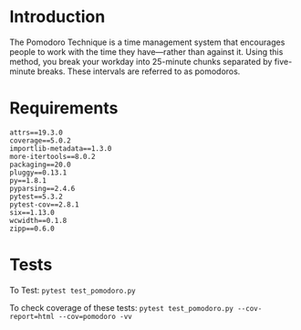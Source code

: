 # Introduction

The Pomodoro Technique is a time management system that encourages people to work with the time they have—rather than against it. Using this method, you break your workday into 25-minute chunks separated by five-minute breaks. These intervals are referred to as pomodoros.

# Requirements
    attrs==19.3.0
    coverage==5.0.2
    importlib-metadata==1.3.0
    more-itertools==8.0.2
    packaging==20.0
    pluggy==0.13.1
    py==1.8.1
    pyparsing==2.4.6
    pytest==5.3.2
    pytest-cov==2.8.1
    six==1.13.0
    wcwidth==0.1.8
    zipp==0.6.0

# Tests
To Test:
        ```pytest test_pomodoro.py ```
        
To check coverage of these tests:
    ```pytest test_pomodoro.py --cov-report=html --cov=pomodoro -vv ```

